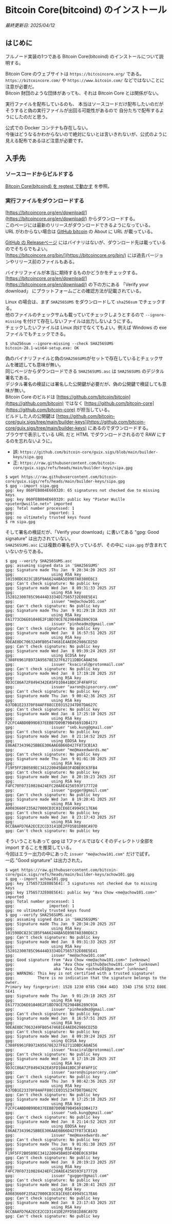 # Bitcoin Core(bitcoind) のインストール

_最終更新日: 2025/04/12_

## はじめに

フルノード実装の1つである Bitcoin Core(bitcoind) のインストールについて説明する。

Bitcoin Core のウェブサイトは `https://bitcoincore.org/` である。  
`https://bitcoincore.com/` や `https://www.bitcoin.com/` などではないことに注意が必要だ。  
Bitcoin 財団のような団体があっても、それは Bitcoin Core とは関係がない。

実行ファイルを配布しているのも、
本当はソースコードだけ配布したいのだがそうすると偽の実行ファイルが出回る可能性があるので
自分たちで配布するようにしたのだと思う。

公式での Docker コンテナも存在しない。  
今後はどうなるかわからないので絶対にないとは言いきれないが、公式のように見える配布であるほど注意が必要です。

## 入手先

### ソースコードからビルドする

[Bitcoin Core(bitcoind) を regtest で動かす](bitcoind.md) を参照。

### 実行ファイルをダウンロードする

[https://bitcoincore.org/en/download/](https://bitcoincore.org/en/download/) からダウンロードする。  
このページには最新のリリースがダウンロードできるようになっている。  
URL がわからない場合は [GitHub bitcoin](https://github.com/bitcoin/bitcoin) の About に URL が載っている。

[GitHub の Releaseページ](https://github.com/bitcoin/bitcoin/releases) にはバイナリはないが、ダウンロード先は載っているのでそちらでもよい。  
[https://bitcoincore.org/bin/](https://bitcoincore.org/bin/) には過去バージョンやリリース前のファイルもある。

バイナリファイルが本当に期待するものかどうかをチェックする。  
[https://bitcoincore.org/en/download/](https://bitcoincore.org/en/download/) の下の方にある 「Verify your download」 にプラットフォームごとの確認方法が記載されている。

Linux の場合は、まず `SHA256SUMS` をダウンロードして `sha256sum` でチェックする。  
他のファイルのチェックサムも載っていてチェックしようとするので `--ignore-missing` を付けて存在しないファイルは出力しないようにする。  
チェックしたいファイルは Linux 向けでなくてもよい。例えば Windows の exeファイルでもチェックできる。

```console
$ sha256sum --ignore-missing --check SHA256SUMS
bitcoin-28.1-win64-setup.exe: OK
```

偽のバイナリファイルと偽の`SHA256SUMS`がセットで存在しているとチェックサムを確認しても意味が無い。  
同じページからダウンロードできる `SHA256SUMS.asc` は `SHA256SUMS` のデジタル署名である。  
デジタル署名の検証には署名した公開鍵が必要だが、偽の公開鍵で検証しても意味が無い。  
Bitcoin Core のビルドは [https://github.com/bitcoin/bitcoin](https://github.com/bitcoin) ではなく [https://github.com/bitcoin-core](https://github.com/bitcoin-core) が担当している。  
ビルドした人の公開鍵は   [https://github.com/bitcoin-core/guix.sigs/tree/main/builder-keys](https://github.com/bitcoin-core/guix.sigs/tree/main/builder-keys) にあるのでダウンロードする。  
ブラウザで表示している URL だと HTML でダウンロードされるので RAW にするのを忘れないように。

* 誤: `https://github.com/bitcoin-core/guix.sigs/blob/main/builder-keys/sipa.gpg`
* 正: `https://raw.githubusercontent.com/bitcoin-core/guix.sigs/refs/heads/main/builder-keys/sipa.gpg`

```console
$ wget https://raw.githubusercontent.com/bitcoin-core/guix.sigs/refs/heads/main/builder-keys/sipa.gpg
$ gpg --import sipa.gpg
gpg: key 860FEB804E669320: 65 signatures not checked due to missing keys
gpg: key 860FEB804E669320: public key "Pieter Wuille <pieter@wuille.net>" imported
gpg: Total number processed: 1
gpg:               imported: 1
gpg: no ultimately trusted keys found
$ rm sipa.gpg
```

そして署名の検証だが、「Verify your download」に書いてある "gpg: Good signature" は出力されていない。  
`SHA256SUMS.asc` には複数の署名が入っているが、その中に `sipa.gpg` が含まれていないからである。

```console
$ gpg --verify SHA256SUMS.asc
gpg: assuming signed data in 'SHA256SUMS'
gpg: Signature made Thu Jan  9 20:34:20 2025 JST
gpg:                using RSA key 101598DC823C1B5F9A6624ABA5E0907A0380E6C3
gpg: Can't check signature: No public key
gpg: Signature made Wed Jan  8 09:31:33 2025 JST
gpg:                using RSA key 152812300785C96444D3334D17565732E08E5E41
gpg:                issuer "me@achow101.com"
gpg: Can't check signature: No public key
gpg: Signature made Thu Jan  9 01:29:18 2025 JST
gpg:                using RSA key E61773CD6E01040E2F1BD78CE7E2984B6289C93A
gpg:                issuer "pinheadmz@gmail.com"
gpg: Can't check signature: No public key
gpg: Signature made Wed Jan  8 16:57:51 2025 JST
gpg:                using RSA key 9DEAE0DC7063249FB05474681E4AED62986CD25D
gpg: Can't check signature: No public key
gpg: Signature made Wed Jan  8 09:39:24 2025 JST
gpg:                using ECDSA key C388F6961FB972A95678E327F62711DBDCA8AE56
gpg:                issuer "kvaciral@protonmail.com"
gpg: Can't check signature: No public key
gpg: Signature made Wed Jan  8 17:19:28 2025 JST
gpg:                using RSA key 9D3CC86A72F8494342EA5FD10A41BDC3F4FAFF1C
gpg:                issuer "aaron@sipsorcery.com"
gpg: Can't check signature: No public key
gpg: Signature made Thu Jan  9 00:42:36 2025 JST
gpg:                using RSA key 637DB1E23370F84AFF88CCE03152347D07DA627C
gpg: Can't check signature: No public key
gpg: Signature made Wed Jan  8 17:25:10 2025 JST
gpg:                using RSA key F2CFC4ABD0B99D837EEBB7D09B79B45691DB4173
gpg:                issuer "seb.kung@gmail.com"
gpg: Can't check signature: No public key
gpg: Signature made Wed Jan  8 21:14:52 2025 JST
gpg:                using EDDSA key E86AE73439625BBEE306AAE6B66D427F873CB1A3
gpg:                issuer "me@maxedwards.me"
gpg: Can't check signature: No public key
gpg: Signature made Thu Jan  9 01:01:38 2025 JST
gpg:                using RSA key F19F5FF2B0589EC341220045BA03F4DBE0C63FB4
gpg: Can't check signature: No public key
gpg: Signature made Wed Jan  8 20:19:23 2025 JST
gpg:                using RSA key F4FC70F07310028424EFC20A8E4256593F177720
gpg:                issuer "gugger@gmail.com"
gpg: Can't check signature: No public key
gpg: Signature made Wed Jan  8 19:20:41 2025 JST
gpg:                using RSA key A0083660F235A27000CD3C81CE6EC49945C17EA6
gpg: Can't check signature: No public key
gpg: Signature made Wed Jan  8 23:17:43 2025 JST
gpg:                using RSA key 0CCBAAFD76A2ECE2CCD3141DE2FFD5B1D88CA97D
gpg: Can't check signature: No public key
```

そういうこともあって gpg は 1ファイルではなくそのディレクトリ全部を import することを推奨している。  
今回はエラー出力の中にあった `issuer "me@achow101.com"` だけで試す。  
一応 "Good signature" は出力された。

```console
$ wget https://raw.githubusercontent.com/bitcoin-core/guix.sigs/refs/heads/main/builder-keys/achow101.gpg
$ gpg --import achow101.gpg
gpg: key 17565732E08E5E41: 3 signatures not checked due to missing keys
gpg: key 17565732E08E5E41: public key "Ava Chow <me@achow101.com>" imported
gpg: Total number processed: 1
gpg:               imported: 1
gpg: no ultimately trusted keys found
$ gpg --verify SHA256SUMS.asc
gpg: assuming signed data in 'SHA256SUMS'
gpg: Signature made Thu Jan  9 20:34:20 2025 JST
gpg:                using RSA key 101598DC823C1B5F9A6624ABA5E0907A0380E6C3
gpg: Can't check signature: No public key
gpg: Signature made Wed Jan  8 09:31:33 2025 JST
gpg:                using RSA key 152812300785C96444D3334D17565732E08E5E41
gpg:                issuer "me@achow101.com"
gpg: Good signature from "Ava Chow <me@achow101.com>" [unknown]
gpg:                 aka "Ava Chow <github@achow101.com>" [unknown]
gpg:                 aka "Ava Chow <achow101@pm.me>" [unknown]
gpg: WARNING: This key is not certified with a trusted signature!
gpg:          There is no indication that the signature belongs to the owner.
Primary key fingerprint: 1528 1230 0785 C964 44D3  334D 1756 5732 E08E 5E41
gpg: Signature made Thu Jan  9 01:29:18 2025 JST
gpg:                using RSA key E61773CD6E01040E2F1BD78CE7E2984B6289C93A
gpg:                issuer "pinheadmz@gmail.com"
gpg: Can't check signature: No public key
gpg: Signature made Wed Jan  8 16:57:51 2025 JST
gpg:                using RSA key 9DEAE0DC7063249FB05474681E4AED62986CD25D
gpg: Can't check signature: No public key
gpg: Signature made Wed Jan  8 09:39:24 2025 JST
gpg:                using ECDSA key C388F6961FB972A95678E327F62711DBDCA8AE56
gpg:                issuer "kvaciral@protonmail.com"
gpg: Can't check signature: No public key
gpg: Signature made Wed Jan  8 17:19:28 2025 JST
gpg:                using RSA key 9D3CC86A72F8494342EA5FD10A41BDC3F4FAFF1C
gpg:                issuer "aaron@sipsorcery.com"
gpg: Can't check signature: No public key
gpg: Signature made Thu Jan  9 00:42:36 2025 JST
gpg:                using RSA key 637DB1E23370F84AFF88CCE03152347D07DA627C
gpg: Can't check signature: No public key
gpg: Signature made Wed Jan  8 17:25:10 2025 JST
gpg:                using RSA key F2CFC4ABD0B99D837EEBB7D09B79B45691DB4173
gpg:                issuer "seb.kung@gmail.com"
gpg: Can't check signature: No public key
gpg: Signature made Wed Jan  8 21:14:52 2025 JST
gpg:                using EDDSA key E86AE73439625BBEE306AAE6B66D427F873CB1A3
gpg:                issuer "me@maxedwards.me"
gpg: Can't check signature: No public key
gpg: Signature made Thu Jan  9 01:01:38 2025 JST
gpg:                using RSA key F19F5FF2B0589EC341220045BA03F4DBE0C63FB4
gpg: Can't check signature: No public key
gpg: Signature made Wed Jan  8 20:19:23 2025 JST
gpg:                using RSA key F4FC70F07310028424EFC20A8E4256593F177720
gpg:                issuer "gugger@gmail.com"
gpg: Can't check signature: No public key
gpg: Signature made Wed Jan  8 19:20:41 2025 JST
gpg:                using RSA key A0083660F235A27000CD3C81CE6EC49945C17EA6
gpg: Can't check signature: No public key
gpg: Signature made Wed Jan  8 23:17:43 2025 JST
gpg:                using RSA key 0CCBAAFD76A2ECE2CCD3141DE2FFD5B1D88CA97D
gpg: Can't check signature: No public key
```
